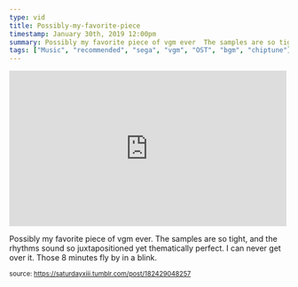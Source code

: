 ```yaml
---
type: vid
title: Possibly-my-favorite-piece
timestamp: January 30th, 2019 12:00pm
summary: Possibly my favorite piece of vgm ever  The samples are so tight and the rhythms sound so juxtapositioned yet thematically perfect  I can never get 
tags: ["Music", "recommended", "sega", "vgm", "OST", "bgm", "chiptune"]
---
```

<iframe width="500" height="281"  id="youtube_iframe" src="https://www.youtube.com/embed/t2AbBhwKzG0?feature=oembed&amp;enablejsapi=1&amp;origin=http://safe.txmblr.com&amp;wmode=opaque" frameborder="0" allow="accelerometer; autoplay; clipboard-write; encrypted-media; gyroscope; picture-in-picture" allowfullscreen></iframe>                    
                                            
Possibly my favorite piece of vgm ever.  The samples are so tight, and the rhythms sound so juxtapositioned yet thematically perfect.  I can never get over it.  Those 8 minutes fly by in a blink.
 
                                                    
<small>source: https://saturdayxiii.tumblr.com/post/182429048257</small>